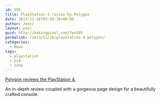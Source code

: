 ```yaml
---
id: 595
title: PlayStation 4 review by Polygon
date: 2013-11-16T03:28:39+00:00
author: Jenxi
layout: post
guid: http://bakingpixel.com/?p=595
permalink: /2013/11/16/playstation-4-polygon/
categories:
  - News
tags:
  - playstation
  - ps4
  - sony
---
```

[Polygon reviews the PlayStation 4.](http://www.polygon.com/a/ps4-review/)

An in-depth review coupled with a gorgeous page design for a beautifully crafted console.
